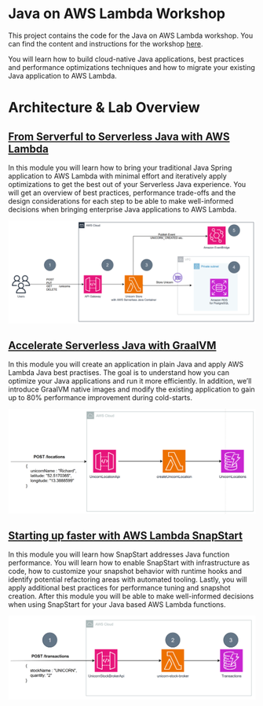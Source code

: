 # Java on AWS Lambda Workshop

This project contains the code for the Java on AWS Lambda workshop.
You can find the content and instructions for the workshop [here](https://catalog.workshops.aws/java-on-aws-lambda).

You will learn how to build cloud-native Java applications, best practices and performance optimizations techniques and how to migrate your existing Java application to AWS Lambda.

# Architecture & Lab Overview

## [From Serverful to Serverless Java with AWS Lambda](labs/unicorn-store)

In this module you will learn how to bring your traditional Java Spring application to AWS Lambda with minimal effort and iteratively apply optimizations to get the best out of your Serverless Java experience. You will get an overview of best practices, performance trade-offs and the design considerations for each step to be able to make well-informed decisions when bringing enterprise Java applications to AWS Lambda.

![Unicorn Store](resources/unicorn-store-overview.png)

## [Accelerate Serverless Java with GraalVM](labs/unicorn-location-api)

In this module you will create an application in plain Java and apply AWS Lambda Java best practises.
The goal is to understand how you can optimize your Java applications and run it more efficiently.
In addition, we’ll introduce GraalVM native images and modify the existing application to gain up to 80% performance improvement during cold-starts.

![Unicorn Location API](resources/unicorn-location-api-overview.png)

## [Starting up faster with AWS Lambda SnapStart](labs/unicorn-stock-broker)

In this module you will learn how SnapStart addresses Java function performance. You will learn how to enable SnapStart with infrastructure as code, how to customize your snapshot behavior with runtime hooks and identify potential refactoring areas with automated tooling. Lastly, you will apply additional best practices for performance tuning and snapshot creation. After this module you will be able to make well-informed decisions when using SnapStart for your Java based AWS Lambda functions.

![Unicorn Stock Broker API](resources/unicorn-stock-broker-inital.png)

